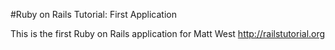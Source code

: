 #Ruby on Rails Tutorial: First Application

This is the first Ruby on Rails application for Matt West
http://railstutorial.org

